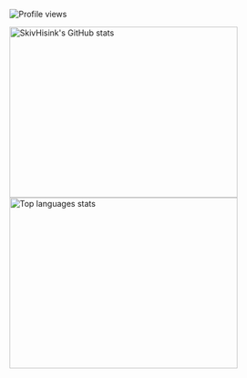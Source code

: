 ![Profile views](https://gpvc.arturio.dev/SkivHisink)
<div>
  <a href="https://www.interpol.int/">
 <img align="left" height="300" width="400" alt="SkivHisink's GitHub stats" src="https://github-readme-stats-one-gules.vercel.app/api?username=SkivHisink&theme=midnight-purple&count_private=true&hide_border=true"/>
  </a>
  <a href="https://www.interpol.int/">
 <img height="300" width="400" alt="Top languages stats" src="http://github-readme-stats-one-gules.vercel.app/api/top-langs/?username=SkivHisink&count_private=true&langs_count=6&layout=compact&theme=midnight-purple&hide_border=true&hide=html, jupyter%20notebook,batchfile,Objective-C&hello)](https://github.com/SkivHisink/github-readme-stats)"/>
  </a>
  <br/>
</div>
